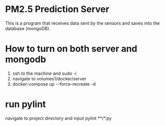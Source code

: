 # PM2.5 Prediction Server
This is a program that receives data sent by the sensors and saves into the database (mongoDB).


# How to turn on both server and mongodb
1. ssh to the machine and sudo -i
2. navigate to volumes1/docker/server
3. docker-compose up --force-recreate -d

# run pylint
navigate to project directory and input pylint **/*.py